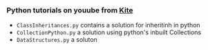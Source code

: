 ### Python tutorials on youube from [Kite](https://www.youtube.com/watch?v=Zee665ssm8Y&t=12s)

* `ClassInheritances.py` contains a solution for inheritinh in python
* `CollectionPython.py` a solution using python's inbuilt Collections 
* `DataStructures.py` a soluton